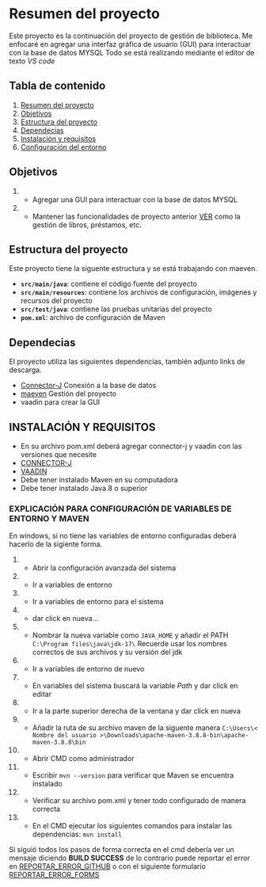 # **Resumen del proyecto**

Este proyecto es la continuación del proyecto de gestión de biblioteca.
Me enfocaré en agregar una interfaz gráfica de usuario (GUI) para interactuar con la base de datos MYSQL
Todo se está realizando mediante el editor de texto *VS code*

## Tabla de contenido

1. [Resumen del proyecto](#resumen-del-proyecto)
2. [Objetivos](#objetivos)
3. [Estructura del proyecto](#estructura-del-proyecto)
4. [Dependecias](#dependecias)
5. [Instalación y requisitos](#instalación-y-requisitos)
6. [Configuración del entorno](#explicación-para-configuración-de-variables-de-entorno-y-maven)

## Objetivos

1. - Agregar una GUI para interactuar con la base de datos MYSQL
2. - Mantener las funcionalidades de proyecto anterior [VER](https://github.com/DanielRestrepoGaleano/BibliotecaJava) como la gestión de libros, préstamos, etc.

## Estructura del proyecto

Este proyecto tiene la siguente estructura y se está trabajando con maeven.

- **`src/main/java`**: contiene el código fuente del proyecto
- **`src/main/resources`**: contiene los archivos de configuración, imágenes y recursos del proyecto
- **`src/test/java`**: contiene las pruebas unitarias del proyecto
- **`pom.xml`**: archivo de configuración de Maven

## Dependecias

El proyecto utiliza las siguientes dependencias, también adjunto links de descarga.

- [Connector-J](https://dev.mysql.com/downloads/connector/j/) Conexión a la base de datos
- [maeven](https://maven.apache.org/install.html) Gestión del proyecto
- vaadin para crear la GUI

## INSTALACIÓN Y REQUISITOS

- En su archivo pom.xml deberá agregar connector-j y vaadin con las versiones que necesite
- [CONNECTOR-J](https://central.sonatype.com/artifact/com.mysql/mysql-connector-j)
- [VAADIN](https://central.sonatype.com/artifact/com.vaadin/vaadin)
- Debe tener instalado Maven en su computadora
- Debe tener instalado Java 8 o superior

### EXPLICACIÓN PARA CONFIGURACIÓN DE VARIABLES DE ENTORNO Y MAVEN

En windows, si no tiene las variables de entorno configuradas deberá hacerlo de la sigiente forma.

1. - Abrir la configuración avanzada del sistema
2. - Ir a variables de entorno
3. - Ir a variables de entorno para el sistema
4. - dar click en nueva...
5. - Nombrar la nueva variable como `JAVA_HOME` y añadir el PATH `C:\Program files\java\jdk-17\` Recuerde usar los nombres correctos de sus archivos y su versión del jdk
6. - Ir a variables de entorno de nuevo
7. - En variables del sistema buscará la variable *Path*  y dar click en editar
8. - Ir a la parte superior derecha de la ventana y dar click en nueva
9. - Añadir la ruta de su archivo maven de la siguente manera `C:\Users\< Nombre del usuario >\Downloads\apache-maven-3.8.8-bin\apache-maven-3.8.8\bin`
10. - Abrir CMD como administrador
11. - Escribir `mvn --version` para verificar que Maven se encuentra instalado
12. - Verificar su archivo pom.xml y tener todo configurado de manera correcta
13. - En el CMD ejecutar los siguientes comandos  para instalar las dependencias: `mvn install`

Si siguió todos los pasos de forma correcta en el cmd debería ver un mensaje diciendo **BUILD SUCCESS**
de lo contrario puede reportar el error en [REPORTAR_ERROR_GITHUB](https://github.com/DanielRestrepoGaleano/LibraryManagementUX/issues) o con el siguiente formulario [REPORTAR_ERROR_FORMS](https://docs.google.com/forms/d/1OxRtiVPGTAUtvkKE_opcWedZ7b5dZMVU5F3T7YdZRw0)
